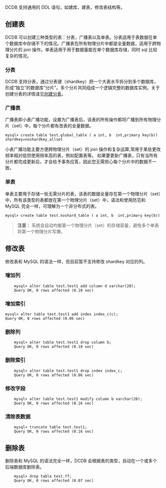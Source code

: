 DCDB 支持通用的 DDL 语句，如建库，建表，修改表结构等。

## 创建表

DCDB 可以创建三种类型的表：分表，广播表以及单表。分表适用于表数据在单个数据库中存储不下的情况。广播表在所有物理分片中都是全量数据，适用于跨物理分片的 join 操作。单表适用于用于数据量能在单个数据库存储，同时 sql 比较复杂的情况。

### 分表
DCDB 支持分表，通过分表键（shardkey）把一个大表水平拆分到多个数据库，形成“独立”的数据库“分片”。多个分片共同组成一个逻辑完整的数据库实例。关于创建分表的详情请见[创建分表](http://tce.fsphere.cn/document/product/557/8767)。

### 广播表
广播表即小表广播功能，设置为广播表后，该表的所有操作都将广播到所有物理分片（set）中，每个分片都有改表的全量数据。
```
mysql> create table test.global_table ( a int, b  int,primary key(b)) shardkey=noshardkey_allset
```
小表广播功能主要方便跨物理分片（set）的 join 操作和复杂运算,常用于某些更改频率相对低但使用频率高的表，例如配置表等。
如果要更新广播表，只有当所有分片都完成更新后，才会给予事务应答，因此您无需担心每个分片中的数据不一致。

### 单表
单表主要用于存储一些无需分片的表，该表的数据全量存在第一个物理分片（set）中，所有该类型的表都放在第一个物理分片（set）中，语法和使用防范和 MySQL 完全一样，可理解为一个非分布式的表。
```
mysql> create table test.noshard_table ( a int, b  int,primary key(b)) 
```

> **注意：**
> 系统会自动均衡第一个物理分片（set）的存储容量，避免多个单表将第一个物理分片写爆。

## 修改表
修改表和 MySQL 的语法一样，但目前暂不支持修改 shardkey 对应的列。

### 增加列
```
	mysql> alter table test.test1 add column d varchar(20);
	Query OK, 0 rows affected (0.10 sec)
```	
### 增加索引
```
mysql> alter table test.test1 add index index_c(c);
Query OK, 0 rows affected (0.06 sec)
```
### 删除列
```
	mysql> alter table test.test1 drop column b;
	Query OK, 0 rows affected (0.10 sec)
```
### 删除索引
```
	mysql> alter table test.test1 drop index index_c;
	Query OK, 0 rows affected (0.06 sec)
```
### 修改字段
```
	mysql> alter table test.test1 modify column b varchar(20);
	Query OK, 0 rows affected (0.16 sec)
```
### 清除表数据
```	
	mysql> truncate table test.test1;
	Query OK, 0 rows affected (0.16 sec)	
```
## 删除表
删除表和 MySQL 的语法完全一样，DCDB 会根据表的类型，自动在一个或多个后端数据库删除表。
```
	mysql> drop table test.ff;
	Query OK, 0 rows affected (0.07 sec)
```
